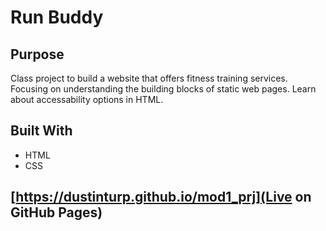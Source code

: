 # Run Buddy

## Purpose
Class project to build a website that offers fitness training services.
Focusing on understanding the building blocks of static web pages.
Learn about accessability options in HTML.

## Built With
* HTML
* CSS

## [https://dustinturp.github.io/mod1_prj](Live on GitHub Pages)

